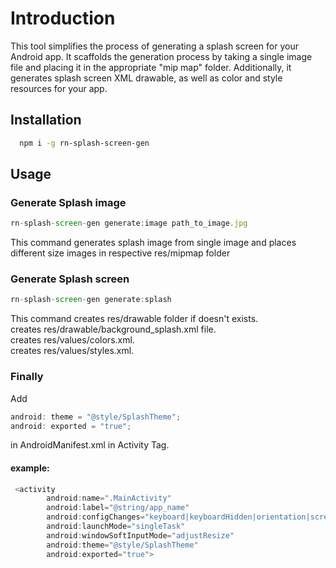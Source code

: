 # Introduction

This tool simplifies the process of generating a splash screen for your Android app. It scaffolds the generation process by taking a single image file and placing it in the appropriate "mip map" folder. Additionally, it generates splash screen XML drawable, as well as color and style resources for your app.

## Installation

```bash
  npm i -g rn-splash-screen-gen
```

## Usage

### Generate Splash image

```javascript
rn-splash-screen-gen generate:image path_to_image.jpg
```

This command generates splash image from single image and places different size images in respective res/mipmap folder

### Generate Splash screen

```javascript
rn-splash-screen-gen generate:splash
```

This command creates res/drawable folder if doesn't exists.  
creates res/drawable/background_splash.xml file.  
creates res/values/colors.xml.  
creates res/values/styles.xml.

### Finally

Add

```javascript
android: theme = "@style/SplashTheme";
android: exported = "true";
```

in AndroidManifest.xml in Activity Tag.

#### example:

```javascript
 <activity
        android:name=".MainActivity"
        android:label="@string/app_name"
        android:configChanges="keyboard|keyboardHidden|orientation|screenLayout|screenSize|smallestScreenSize|uiMode"
        android:launchMode="singleTask"
        android:windowSoftInputMode="adjustResize"
        android:theme="@style/SplashTheme"
        android:exported="true">
```
